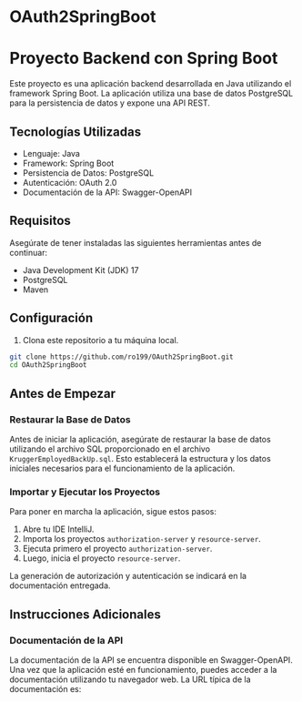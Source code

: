 # OAuth2SpringBoot
# Proyecto Backend con Spring Boot

Este proyecto es una aplicación backend desarrollada en Java utilizando el framework Spring Boot. La aplicación utiliza una base de datos PostgreSQL para la persistencia de datos y expone una API REST.

## Tecnologías Utilizadas

- Lenguaje: Java
- Framework: Spring Boot
- Persistencia de Datos: PostgreSQL
- Autenticación: OAuth 2.0
- Documentación de la API: Swagger-OpenAPI

## Requisitos

Asegúrate de tener instaladas las siguientes herramientas antes de continuar:

- Java Development Kit (JDK) 17
- PostgreSQL
- Maven

## Configuración

1. Clona este repositorio a tu máquina local.

```bash
git clone https://github.com/ro199/OAuth2SpringBoot.git
cd OAuth2SpringBoot
```
## Antes de Empezar

### Restaurar la Base de Datos
Antes de iniciar la aplicación, asegúrate de restaurar la base de datos utilizando el archivo SQL proporcionado en el archivo `KruggerEmployedBackUp.sql`. Esto establecerá la estructura y los datos iniciales necesarios para el funcionamiento de la aplicación.

### Importar y Ejecutar los Proyectos
Para poner en marcha la aplicación, sigue estos pasos:

1. Abre tu IDE IntelliJ.
2. Importa los proyectos `authorization-server` y `resource-server`.
3. Ejecuta primero el proyecto `authorization-server`.
4. Luego, inicia el proyecto `resource-server`. 

La generación de autorización y autenticación se indicará en la documentación entregada.

## Instrucciones Adicionales

### Documentación de la API
La documentación de la API se encuentra disponible en Swagger-OpenAPI. Una vez que la aplicación esté en funcionamiento, puedes acceder a la documentación utilizando tu navegador web. La URL típica de la documentación es:

